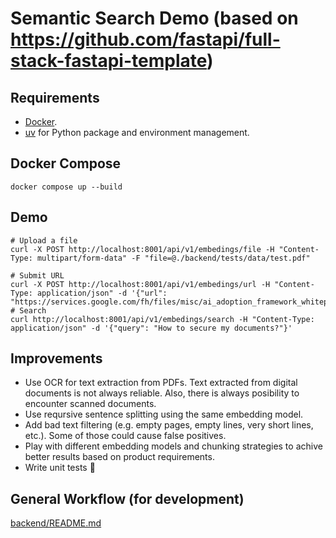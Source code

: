 # Semantic Search Demo (based on <https://github.com/fastapi/full-stack-fastapi-template>)

## Requirements

* [Docker](https://www.docker.com/).
* [uv](https://docs.astral.sh/uv/) for Python package and environment management.

## Docker Compose

```console
docker compose up --build
```

## Demo

```console
# Upload a file
curl -X POST http://localhost:8001/api/v1/embedings/file -H "Content-Type: multipart/form-data" -F "file=@./backend/tests/data/test.pdf"

# Submit URL
curl -X POST http://localhost:8001/api/v1/embedings/url -H "Content-Type: application/json" -d '{"url": "https://services.google.com/fh/files/misc/ai_adoption_framework_whitepaper.pdf"}'
# Search
curl http://localhost:8001/api/v1/embedings/search -H "Content-Type: application/json" -d '{"query": "How to secure my documents?"}'
```

## Improvements

* Use OCR for text extraction from PDFs. Text extracted from digital documents is not always reliable. Also, there is always posibility to encounter scanned documents.
* Use reqursive sentence splitting using the same embedding model.
* Add bad text filtering (e.g. empty pages, empty lines, very short lines, etc.). Some of those could cause false positives.
* Play with different embedding models and chunking strategies to achive better results based on product requirements.
* Write unit tests 🥲

## General Workflow (for development)

[backend/README.md](./backend/README.md)

